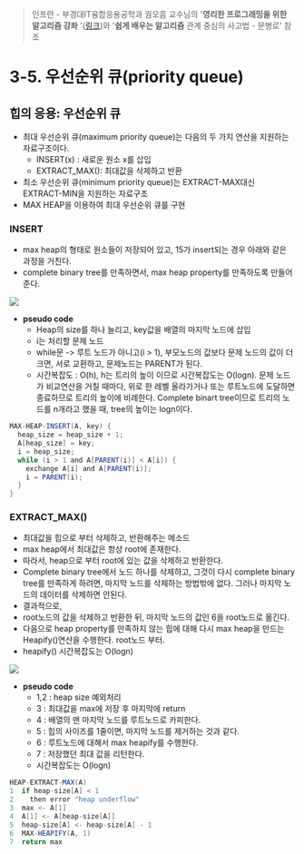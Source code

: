 > 인프런 - 부경대IT융합응용공학과 궘오흠 교수님의 '**영리한 프로그래밍을 위한 알고리즘 강좌** '([링크](https://www.inflearn.com/course/%EC%95%8C%EA%B3%A0%EB%A6%AC%EC%A6%98-%EA%B0%95%EC%A2%8C/))와 '**쉽게 배우는 알고리즘** 관계 중심의 사고법 - 문병로' 참조

# 3-5. 우선순위 큐(priority queue)

## 힙의 응용: 우선순위 큐

* 최대 우선순위 큐(maximum priority queue)는 다음의 두 가지 연산을 지원하는 자료구조이다.
  * INSERT(x) : 새로운 원소 x를 삽입
  * EXTRACT_MAX(): 최대값을 삭제하고 반환
* 최소 우선순위 큐(minimum priority queue)는 EXTRACT-MAX대신 EXTRACT-MIN을 지원하는 자료구조
* MAX HEAP을 이용하여 최대 우선순위 큐를 구현

### INSERT

* max heap의 형태로 원소들이 저장되어 있고, 15가 insert되는 경우 아래와 같은 과정을 거친다.
* complete binary tree를 만족하면서, max heap property를 만족하도록 만들어 준다.

![](https://github.com/namjunemy/TIL/blob/master/Algorithm/img/priority_queue_01.png?raw=true)

* **pseudo code**
  * Heap의 size를 하나 늘리고, key값을 배열의 마지막 노드에 삽입
  * i는 처리할 문제 노드
  * while문 -> 루트 노드가 아니고(i > 1), 부모노드의 값보다 문제 노드의 값이 더 크면, 서로 교환하고, 문제노드는 PARENT가 된다.
  * 시간복잡도 : O(h), h는 트리의 높이 이므로 시간복잡도는 O(logn). 문제 노드가 비교연산을 거칠 때마다, 위로 한 레벨 올라가거나 또는 루트노드에 도달하면 종료하므로 트리의 높이에 비례한다. Complete binart tree이므로 트리의 노드를 n개라고 했을 때, tree의 높이는 logn이다.

```java
MAX-HEAP-INSERT(A, key) {
  heap_size = heap_size + 1;
  A[heap_size] = key;
  i = heap_size;
  while (i > 1 and A[PARENT(i)] < A[i]) {
    exchange A[i] and A[PARENT(i)];
    i = PARENT(i);
  }
}
```

### EXTRACT_MAX()

* 최대값을 힙으로 부터 삭제하고, 반환해주는 메소드
* max heap에서 최대값은 항상 root에 존재한다.
* 따라서, heap으로 부터 root에 있는 값을 삭제하고 반환한다.
* Complete binary tree에서 노드 하나를 삭제하고, 그것이 다시 complete binary tree를 만족하게 하려면, 마지막 노드를 삭제하는 방법밖에 없다. 그러나 마지막 노드의 데이터를 삭제하면 안된다.
* 결과적으로,
* root노드의 값을 삭제하고 반환한 뒤, 마지막 노드의 값인 6을 root노드로 옮긴다.
* 다음으로 heap property를 만족하지 않는 힙에 대해 다시 max heap을 만드는 Heapify()연산을 수행한다. root노드 부터.
* heapify() 시간복잡도는 O(logn)

![](https://github.com/namjunemy/TIL/blob/master/Algorithm/img/priority_queue_02.png?raw=true)

* **pseudo code**
  * 1,2 : heap size 예외처리
  * 3 : 최대값을 max에 저장 후 마지막에 return
  * 4 : 배열의 맨 마지막 노드를 루트노드로 카피한다.
  * 5 : 힙의 사이즈를 1줄이면, 마지막 노드를 제거하는 것과 같다.
  * 6 : 루트노드에 대해서 max heapify를 수행한다.
  * 7 : 저장했던 최대 값을 리턴한다.
  * 시간복잡도는 O(logn)

```java
HEAP-EXTRACT-MAX(A)
1  if heap-size[A] < 1
2    then error "heap underflow"
3  max <- A[1]
4  A[1] <- A[heap-size[A]]
5  heap-size[A] <- heap-size[A] - 1
6  MAX-HEAPIFY(A, 1)
7  return max
```

